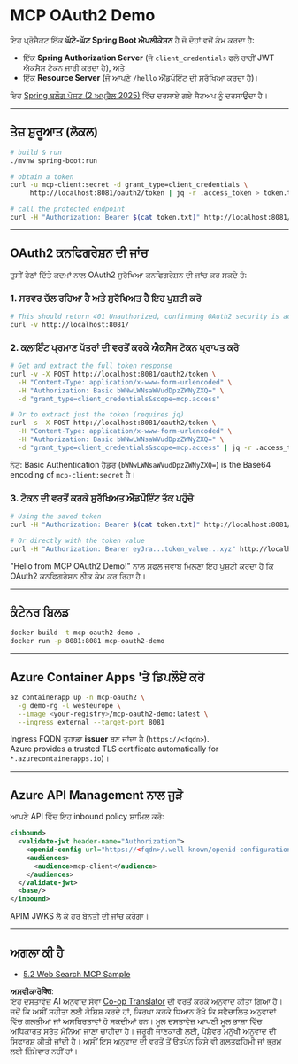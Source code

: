 <!--
CO_OP_TRANSLATOR_METADATA:
{
  "original_hash": "9dc0d1fc8ddcd9426558f0d200894951",
  "translation_date": "2025-06-02T12:18:28+00:00",
  "source_file": "05-AdvancedTopics/mcp-oauth2-demo/README.md",
  "language_code": "pa"
}
-->
# MCP OAuth2 Demo

ਇਹ ਪ੍ਰੋਜੈਕਟ ਇੱਕ **ਘੱਟੋ-ਘੱਟ Spring Boot ਐਪਲੀਕੇਸ਼ਨ** ਹੈ ਜੋ ਦੋਹਾਂ ਵਜੋਂ ਕੰਮ ਕਰਦਾ ਹੈ:

* ਇੱਕ **Spring Authorization Server** (ਜੋ `client_credentials` ਫਲੋ ਰਾਹੀਂ JWT ਐਕਸੈਸ ਟੋਕਨ ਜਾਰੀ ਕਰਦਾ ਹੈ), ਅਤੇ  
* ਇੱਕ **Resource Server** (ਜੋ ਆਪਣੇ `/hello` ਐਂਡਪੌਇੰਟ ਦੀ ਸੁਰੱਖਿਆ ਕਰਦਾ ਹੈ)।

ਇਹ [Spring ਬਲੌਗ ਪੋਸਟ (2 ਅਪ੍ਰੈਲ 2025)](https://spring.io/blog/2025/04/02/mcp-server-oauth2) ਵਿੱਚ ਦਰਸਾਏ ਗਏ ਸੈਟਅਪ ਨੂੰ ਦਰਸਾਉਂਦਾ ਹੈ।

---

## ਤੇਜ਼ ਸ਼ੁਰੂਆਤ (ਲੋਕਲ)

```bash
# build & run
./mvnw spring-boot:run

# obtain a token
curl -u mcp-client:secret -d grant_type=client_credentials \
     http://localhost:8081/oauth2/token | jq -r .access_token > token.txt

# call the protected endpoint
curl -H "Authorization: Bearer $(cat token.txt)" http://localhost:8081/hello
```

---

## OAuth2 ਕਨਫਿਗਰੇਸ਼ਨ ਦੀ ਜਾਂਚ

ਤੁਸੀਂ ਹੇਠਾਂ ਦਿੱਤੇ ਕਦਮਾਂ ਨਾਲ OAuth2 ਸੁਰੱਖਿਆ ਕਨਫਿਗਰੇਸ਼ਨ ਦੀ ਜਾਂਚ ਕਰ ਸਕਦੇ ਹੋ:

### 1. ਸਰਵਰ ਚੱਲ ਰਹਿਆ ਹੈ ਅਤੇ ਸੁਰੱਖਿਅਤ ਹੈ ਇਹ ਪੁਸ਼ਟੀ ਕਰੋ

```bash
# This should return 401 Unauthorized, confirming OAuth2 security is active
curl -v http://localhost:8081/
```

### 2. ਕਲਾਇੰਟ ਪ੍ਰਮਾਣ ਪੱਤਰਾਂ ਦੀ ਵਰਤੋਂ ਕਰਕੇ ਐਕਸੈਸ ਟੋਕਨ ਪ੍ਰਾਪਤ ਕਰੋ

```bash
# Get and extract the full token response
curl -v -X POST http://localhost:8081/oauth2/token \
  -H "Content-Type: application/x-www-form-urlencoded" \
  -H "Authorization: Basic bWNwLWNsaWVudDpzZWNyZXQ=" \
  -d "grant_type=client_credentials&scope=mcp.access"

# Or to extract just the token (requires jq)
curl -s -X POST http://localhost:8081/oauth2/token \
  -H "Content-Type: application/x-www-form-urlencoded" \
  -H "Authorization: Basic bWNwLWNsaWVudDpzZWNyZXQ=" \
  -d "grant_type=client_credentials&scope=mcp.access" | jq -r .access_token > token.txt
```

ਨੋਟ: Basic Authentication ਹੈਡਰ (`bWNwLWNsaWVudDpzZWNyZXQ=`) is the Base64 encoding of `mcp-client:secret` ਹੈ।

### 3. ਟੋਕਨ ਦੀ ਵਰਤੋਂ ਕਰਕੇ ਸੁਰੱਖਿਅਤ ਐਂਡਪੌਇੰਟ ਤੱਕ ਪਹੁੰਚੋ

```bash
# Using the saved token
curl -H "Authorization: Bearer $(cat token.txt)" http://localhost:8081/hello

# Or directly with the token value
curl -H "Authorization: Bearer eyJra...token_value...xyz" http://localhost:8081/hello
```

"Hello from MCP OAuth2 Demo!" ਨਾਲ ਸਫਲ ਜਵਾਬ ਮਿਲਣਾ ਇਹ ਪੁਸ਼ਟੀ ਕਰਦਾ ਹੈ ਕਿ OAuth2 ਕਨਫਿਗਰੇਸ਼ਨ ਠੀਕ ਕੰਮ ਕਰ ਰਿਹਾ ਹੈ।

---

## ਕੰਟੇਨਰ ਬਿਲਡ

```bash
docker build -t mcp-oauth2-demo .
docker run -p 8081:8081 mcp-oauth2-demo
```

---

## **Azure Container Apps** 'ਤੇ ਡਿਪਲੌਏ ਕਰੋ

```bash
az containerapp up -n mcp-oauth2 \
  -g demo-rg -l westeurope \
  --image <your-registry>/mcp-oauth2-demo:latest \
  --ingress external --target-port 8081
```

Ingress FQDN ਤੁਹਾਡਾ **issuer** ਬਣ ਜਾਂਦਾ ਹੈ (`https://<fqdn>`).  
Azure provides a trusted TLS certificate automatically for `*.azurecontainerapps.io`)।

---

## **Azure API Management** ਨਾਲ ਜੁੜੋ

ਆਪਣੇ API ਵਿੱਚ ਇਹ inbound policy ਸ਼ਾਮਿਲ ਕਰੋ:

```xml
<inbound>
  <validate-jwt header-name="Authorization">
    <openid-config url="https://<fqdn>/.well-known/openid-configuration"/>
    <audiences>
      <audience>mcp-client</audience>
    </audiences>
  </validate-jwt>
  <base/>
</inbound>
```

APIM JWKS ਲੈ ਕੇ ਹਰ ਬੇਨਤੀ ਦੀ ਜਾਂਚ ਕਰੇਗਾ।

---

## ਅਗਲਾ ਕੀ ਹੈ

- [5.2 Web Search MCP Sample](../web-search-mcp/README.md)

**ਅਸਵੀਕਾਰੋक्ति**:  
ਇਹ ਦਸਤਾਵੇਜ਼ AI ਅਨੁਵਾਦ ਸੇਵਾ [Co-op Translator](https://github.com/Azure/co-op-translator) ਦੀ ਵਰਤੋਂ ਕਰਕੇ ਅਨੁਵਾਦ ਕੀਤਾ ਗਿਆ ਹੈ। ਜਦੋਂ ਕਿ ਅਸੀਂ ਸਹੀਤਾ ਲਈ ਕੋਸ਼ਿਸ਼ ਕਰਦੇ ਹਾਂ, ਕਿਰਪਾ ਕਰਕੇ ਧਿਆਨ ਰੱਖੋ ਕਿ ਸਵੈਚਾਲਿਤ ਅਨੁਵਾਦਾਂ ਵਿੱਚ ਗਲਤੀਆਂ ਜਾਂ ਅਸਥਿਰਤਾਵਾਂ ਹੋ ਸਕਦੀਆਂ ਹਨ। ਮੂਲ ਦਸਤਾਵੇਜ਼ ਆਪਣੀ ਮੂਲ ਭਾਸ਼ਾ ਵਿੱਚ ਅਧਿਕਾਰਤ ਸਰੋਤ ਮੰਨਿਆ ਜਾਣਾ ਚਾਹੀਦਾ ਹੈ। ਜਰੂਰੀ ਜਾਣਕਾਰੀ ਲਈ, ਪੇਸ਼ੇਵਰ ਮਨੁੱਖੀ ਅਨੁਵਾਦ ਦੀ ਸਿਫਾਰਸ਼ ਕੀਤੀ ਜਾਂਦੀ ਹੈ। ਅਸੀਂ ਇਸ ਅਨੁਵਾਦ ਦੀ ਵਰਤੋਂ ਤੋਂ ਉਤਪੰਨ ਕਿਸੇ ਵੀ ਗਲਤਫਹਿਮੀ ਜਾਂ ਭ੍ਰਮ ਲਈ ਜ਼ਿੰਮੇਵਾਰ ਨਹੀਂ ਹਾਂ।